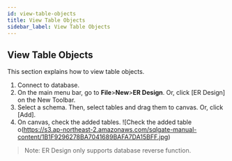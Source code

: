 ```yaml
---
id: view-table-objects
title: View Table Objects
sidebar_label: View Table Objects
---
```


## View Table Objects

This section explains how to view table objects.

1. Connect to database.
2. On the main menu bar, go to **File**>**New**>**ER Design**. Or, click [ER Design] on the New Toolbar.
3. Select a schema. Then, select tables and drag them to canvas. Or, click [Add].
4. On canvas, check the added tables.
![Check the added table o(https://s3.ap-northeast-2.amazonaws.com/sqlgate-manual-content/1B1F9296278BA7041689BAFA7DA15BFF.jpg)

> Note: ER Design only supports database reverse function.
